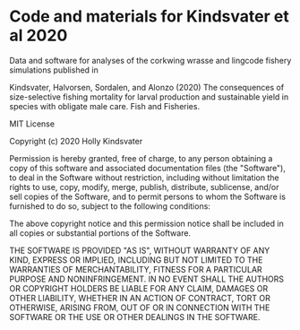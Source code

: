  
# Code and materials for Kindsvater et al 2020
 
 

Data and software for analyses of the corkwing wrasse and lingcode fishery simulations published in 

Kindsvater, Halvorsen, Sordalen, and Alonzo (2020) The consequences of size-selective fishing mortality for larval production and sustainable yield in species with obligate male care. Fish and Fisheries.

MIT License

Copyright (c) 2020 Holly Kindsvater

Permission is hereby granted, free of charge, to any person obtaining a copy
of this software and associated documentation files (the "Software"), to deal
in the Software without restriction, including without limitation the rights
to use, copy, modify, merge, publish, distribute, sublicense, and/or sell
copies of the Software, and to permit persons to whom the Software is
furnished to do so, subject to the following conditions:

The above copyright notice and this permission notice shall be included in all
copies or substantial portions of the Software.

THE SOFTWARE IS PROVIDED "AS IS", WITHOUT WARRANTY OF ANY KIND, EXPRESS OR
IMPLIED, INCLUDING BUT NOT LIMITED TO THE WARRANTIES OF MERCHANTABILITY,
FITNESS FOR A PARTICULAR PURPOSE AND NONINFRINGEMENT. IN NO EVENT SHALL THE
AUTHORS OR COPYRIGHT HOLDERS BE LIABLE FOR ANY CLAIM, DAMAGES OR OTHER
LIABILITY, WHETHER IN AN ACTION OF CONTRACT, TORT OR OTHERWISE, ARISING FROM,
OUT OF OR IN CONNECTION WITH THE SOFTWARE OR THE USE OR OTHER DEALINGS IN THE
SOFTWARE.
